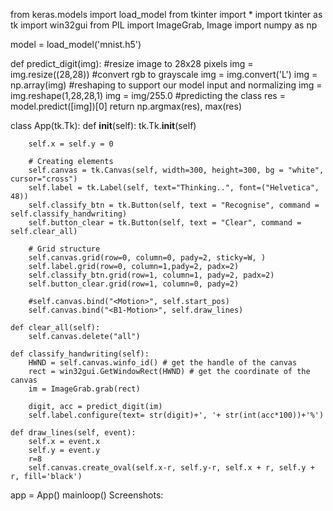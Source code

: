 from keras.models import load_model
from tkinter import *
import tkinter as tk
import win32gui
from PIL import ImageGrab, Image
import numpy as np

model = load_model('mnist.h5')

def predict_digit(img):
    #resize image to 28x28 pixels
    img = img.resize((28,28))
    #convert rgb to grayscale
    img = img.convert('L')
    img = np.array(img)
    #reshaping to support our model input and normalizing
    img = img.reshape(1,28,28,1)
    img = img/255.0
    #predicting the class
    res = model.predict([img])[0]
    return np.argmax(res), max(res)

class App(tk.Tk):
    def __init__(self):
        tk.Tk.__init__(self)

        self.x = self.y = 0

        # Creating elements
        self.canvas = tk.Canvas(self, width=300, height=300, bg = "white", cursor="cross")
        self.label = tk.Label(self, text="Thinking..", font=("Helvetica", 48))
        self.classify_btn = tk.Button(self, text = "Recognise", command =         self.classify_handwriting) 
        self.button_clear = tk.Button(self, text = "Clear", command = self.clear_all)

        # Grid structure
        self.canvas.grid(row=0, column=0, pady=2, sticky=W, )
        self.label.grid(row=0, column=1,pady=2, padx=2)
        self.classify_btn.grid(row=1, column=1, pady=2, padx=2)
        self.button_clear.grid(row=1, column=0, pady=2)

        #self.canvas.bind("<Motion>", self.start_pos)
        self.canvas.bind("<B1-Motion>", self.draw_lines)

    def clear_all(self):
        self.canvas.delete("all")

    def classify_handwriting(self):
        HWND = self.canvas.winfo_id() # get the handle of the canvas
        rect = win32gui.GetWindowRect(HWND) # get the coordinate of the canvas
        im = ImageGrab.grab(rect)

        digit, acc = predict_digit(im)
        self.label.configure(text= str(digit)+', '+ str(int(acc*100))+'%')

    def draw_lines(self, event):
        self.x = event.x
        self.y = event.y
        r=8
        self.canvas.create_oval(self.x-r, self.y-r, self.x + r, self.y + r, fill='black')

app = App()
mainloop()
Screenshots:
